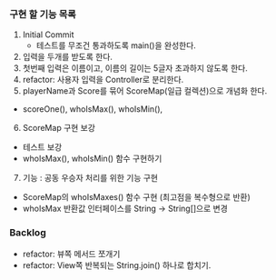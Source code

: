 ### 구현 할 기능 목록

1. Initial Commit
   - 테스트를 무조건 통과하도록 main()을 완성한다.
2. 입력을 두개를 받도록 한다.
3. 첫번째 입력은 이름이고, 이름의 길이는 5글자 초과하지 않도록 한다.
4. refactor: 사용자 입력을 Controller로 분리한다.
5. playerName과 Score를 묶어 ScoreMap(일급 컬렉션)으로 개념화 한다.

- scoreOne(), whoIsMax(), whoIsMin(),

6. ScoreMap 구현 보강

- 테스트 보강
- whoIsMax(), whoIsMin() 함수 구현하기

7. 기능 : 공동 우승자 처리를 위한 기능 구현

- ScoreMap의 whoIsMaxes() 함수 구현 (최고점을 복수형으로 반환)
- whoIsMax 반환값 인터페이스를 String -> String[]으로 변경

### Backlog

- refactor: 뷰쪽 메서드 쪼개기
- refactor: View쪽 반복되는 String.join() 하나로 합치기.
